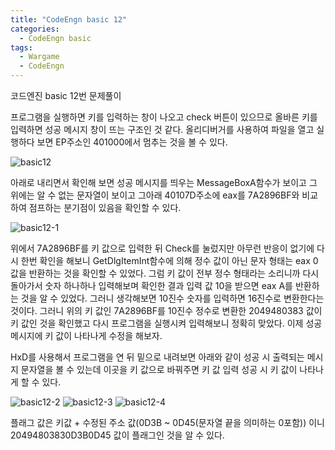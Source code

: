 ```yaml
---
title: "CodeEngn basic 12"
categories:
  - CodeEngn basic
tags:
  - Wargame
  - CodeEngn
---
```


코드엔진 basic 12번 문제풀이

프로그램을 실행하면 키를 입력하는 창이 나오고 check 버튼이 있으므로 올바른 키를 입력하면 성공 메시지 창이 뜨는 구조인 것 같다. 올리디버거를 사용하여 파일을 열고 실행하다 보면 EP주소인 401000에서 멈추는 것을 볼 수 있다.

![basic12](https://user-images.githubusercontent.com/91646923/135465160-3a8ec092-72ab-42ac-af98-c4b6d1d23a0f.JPG)

아래로 내리면서 확인해 보면 성공 메시지를 띄우는 MessageBoxA함수가 보이고 그 위에는 알 수 없는 문자열이 보이고 그아래 40107D주소에 eax를 7A2896BF와 비교하여 점프하는 분기점이 있음을 확인할 수 있다.

![basic12-1](https://user-images.githubusercontent.com/91646923/135465167-77398e02-ec82-4f89-b952-23059c9a9297.JPG)

위에서 7A2896BF를 키 값으로 입력한 뒤 Check를 눌렀지만 아무런 반응이 없기에 다시 한번 확인을 해보니 GetDlgItemInt함수에 의해 정수 값이 아닌 문자 형태는 eax 0 값을 반환하는 것을 확인할 수 있었다. 그럼 키 값이 전부 정수 형태라는 소리니까 다시 돌아가서 숫자 하나하나 입력해보며 확인한 결과 입력 값 10을 받으면 eax A를 반환하는 것을 알 수 있었다. 그러니 생각해보면 10진수 숫자를 입력하면 16진수로 변환한다는 것이다. 그러니 위의 키 값인 7A2896BF를 10진수 정수로 변환한 2049480383 값이 키 값인 것을 확인했고 다시 프로그램을 실행시켜 입력해보니 정확히 맞았다. 이제 성공 메시지에 키 값이 나타나게 수정을 해보자.

HxD를 사용해서 프로그램을 연 뒤 밑으로 내려보면 아래와 같이 성공 시 출력되는 메시지 문자열을 볼 수 있는데 이곳을 키 값으로 바꿔주면 키 값 입력 성공 시 키 값이 나타나게 할 수 있다.

![basic12-2](https://user-images.githubusercontent.com/91646923/135465188-bc02ade9-efaa-43f2-8655-bcab38f475c6.JPG)
![basic12-3](https://user-images.githubusercontent.com/91646923/135465192-7b6270fd-7518-4d27-b7f5-893ca115b812.JPG)
![basic12-4](https://user-images.githubusercontent.com/91646923/135465198-5c75171f-296d-4e2c-9cf3-5b3dd4c78623.JPG)

플래그 값은 키값 + 수정된 주소 값(0D3B ~ 0D45(문자열 끝을 의미하는 0포함)) 이니 20494803830D3B0D45 값이 플래그인 것을 알 수 있다.
